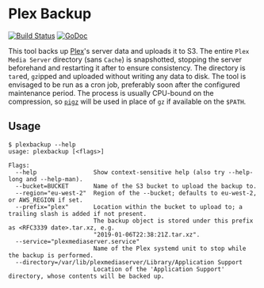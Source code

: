 # Plex Backup

[![Build Status](https://travis-ci.org/gebn/plexbackup.svg?branch=master)](https://travis-ci.org/gebn/plexbackup)
[![GoDoc](https://godoc.org/github.com/gebn/plexbackup?status.svg)](https://godoc.org/github.com/gebn/plexbackup)

This tool backs up [Plex](https://www.plex.tv)'s server data and uploads it to S3.
The entire `Plex Media Server` directory (sans `Cache`) is snapshotted, stopping the server beforehand and restarting it after to ensure consistency.
The directory is `tar`ed, `gz`ipped and uploaded without writing any data to disk.
The tool is envisaged to be run as a cron job, preferably soon after the configured maintenance period.
The process is usually CPU-bound on the compression, so [`pigz`](https://zlib.net/pigz/) will be used in place of `gz` if available on the `$PATH`.

## Usage

    $ plexbackup --help
    usage: plexbackup [<flags>]

    Flags:
      --help                Show context-sensitive help (also try --help-long and --help-man).
      --bucket=BUCKET       Name of the S3 bucket to upload the backup to.
      --region="eu-west-2"  Region of the --bucket; defaults to eu-west-2, or AWS_REGION if set.
      --prefix="plex"       Location within the bucket to upload to; a trailing slash is added if not present.
                            The backup object is stored under this prefix as <RFC3339 date>.tar.xz, e.g.
                            "2019-01-06T22:38:21Z.tar.xz".
      --service="plexmediaserver.service"  
                            Name of the Plex systemd unit to stop while the backup is performed.
      --directory=/var/lib/plexmediaserver/Library/Application Support  
                            Location of the 'Application Support' directory, whose contents will be backed up.

